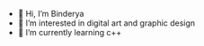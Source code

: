 - 👋 Hi, I’m Binderya
- 👀 I’m interested in digital art and graphic design
- 🌱 I’m currently learning c++
<!---
Binderya0623/Binderya0623 is a ✨ special ✨ repository because its `README.md` (this file) appears on your GitHub profile.
You can click the Preview link to take a look at your changes.
--->

